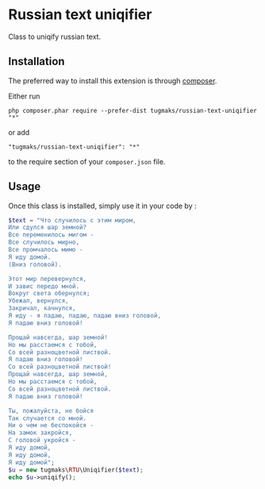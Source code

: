 Russian text uniqifier
======================
Class to uniqify russian text.

Installation
------------

The preferred way to install this extension is through [composer](http://getcomposer.org/download/).

Either run

```
php composer.phar require --prefer-dist tugmaks/russian-text-uniqifier "*"
```

or add

```
"tugmaks/russian-text-uniqifier": "*"
```

to the require section of your `composer.json` file.


Usage
-----

Once this class is installed, simply use it in your code by  :

```php
$text = "Что случилось с этим миром,
Или сдулся шар земной?
Все переменилось мигом -
Все случилось мирно,
Все промчалось мимо -
Я иду домой.
(Вниз головой).

Этот мир перевернулся,
И завис передо мной.
Вокруг света обернулся;
Убежал, вернулся,
Закричал, качнулся,
Я иду - я падаю, падаю, падаю вниз головой,
Я падаю вниз головой!

Прощай навсегда, шар земной!
Но мы расстаемся с тобой,
Со всей разноцветной листвой.
Я падаю вниз головой!
Со всей разноцветной листвой!
Прощай навсегда, шар земной,
Но мы расстаемся с тобой,
Со всей разноцветной листвой.
Я падаю вниз головой!

Ты, пожалуйста, не бойся
Так случается со мной.
Ни о чем не беспокойся -
На замок закройся,
С головой укройся -
Я иду домой,
Я иду домой,
Я иду домой";
$u = new tugmaks\RTU\Uniqifier($text);
echo $u->uniqify();
```